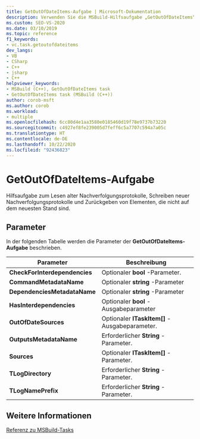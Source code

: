 ```yaml
---
title: GetOutOfDateItems-Aufgabe | Microsoft-Dokumentation
description: Verwenden Sie die MSBuild-Hilfsaufgabe „GetOutOfDateItems“, um Transaktionsprotokolle zu lesen und zu schreiben und um Elemente zurückzugeben, die nicht auf dem neuesten Stand sind.
ms.custom: SEO-VS-2020
ms.date: 03/10/2019
ms.topic: reference
f1_keywords:
- vc.task.getoutofdateitems
dev_langs:
- VB
- CSharp
- C++
- jsharp
- C++
helpviewer_keywords:
- MSBuild (C++), GetOutOfDateItems task
- GetOutOfDateItems task (MSBuild (C++))
author: corob-msft
ms.author: corob
ms.workload:
- multiple
ms.openlocfilehash: 6cc80d4e1aa3580e0185460d19f78e9737b73220
ms.sourcegitcommit: c4927ef8fe239005d7feff6c5a7707c594a7a05c
ms.translationtype: HT
ms.contentlocale: de-DE
ms.lasthandoff: 10/22/2020
ms.locfileid: "92436823"
---
```

# <a name="getoutofdateitems-task"></a>GetOutOfDateItems-Aufgabe

Hilfsaufgabe zum Lesen alter Nachverfolgungsprotokolle, Schreiben neuer Nachverfolgungsprotokolle und Zurückgeben von Elementen, die nicht auf dem neuesten Stand sind.

## <a name="parameters"></a>Parameter

In der folgenden Tabelle werden die Parameter der **GetOutOfDateItems-Aufgabe** beschrieben.

|Parameter|Beschreibung|
|---------------|-----------------|
|**CheckForInterdependencies**|Optionaler **bool** -Parameter.|
|**CommandMetadataName**|Optionaler **string** -Parameter|
|**DependenciesMetadataName**|Optionaler **string** -Parameter|
|**HasInterdependencies**|Optionaler **bool** -Ausgabeparameter|
|**OutOfDateSources**|Optionaler **ITaskItem[]** -Ausgabeparameter.|
|**OutputsMetadataName**|Erforderlicher **String** -Parameter.|
|**Sources**|Optionaler **ITaskItem[]** -Parameter.|
|**TLogDirectory**|Erforderlicher **String** -Parameter.|
|**TLogNamePrefix**|Erforderlicher **String** -Parameter.|

## <a name="see-also"></a>Weitere Informationen

[Referenz zu MSBuild-Tasks](../msbuild/msbuild-task-reference.md)